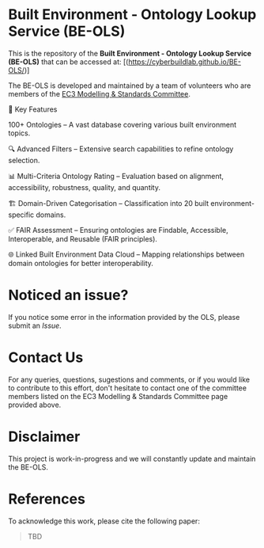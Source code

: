 # Built Environment - Ontology Lookup Service (BE-OLS)

This is the repository of the **Built Environment - Ontology Lookup Service (BE-OLS)** that can be accessed at: [(https://cyberbuildlab.github.io/BE-OLS/)]

The BE-OLS is developed and maintained by a team of volunteers who are members of the [EC3 Modelling & Standards Committee](https://ec-3.org/governance/technical-committees/modelling-standards-committee/).


🚀 Key Features

100+ Ontologies – A vast database covering various built environment topics.

🔍 Advanced Filters – Extensive search capabilities to refine ontology selection.

📊 Multi-Criteria Ontology Rating – Evaluation based on alignment, accessibility, robustness, quality, and quantity.

🏗️ Domain-Driven Categorisation – Classification into 20 built environment-specific domains.

✅ FAIR Assessment – Ensuring ontologies are Findable, Accessible, Interoperable, and Reusable (FAIR principles).

🌐 Linked Built Environment Data Cloud – Mapping relationships between domain ontologies for better interoperability.



Noticed an issue?
==========
If you notice some error in the information provided by the OLS, please submit an *Issue*.


Contact Us
==========
For any queries, questions, sugestions and comments, or if you would like to contribute to this effort, don't hesitate to contact one of the committee members listed on the EC3 Modelling & Standards Committee page provided above.

Disclaimer
==========
This project is work-in-progress and we will constantly update and maintain the BE-OLS.

References
==========
To acknowledge this work, please cite the following paper:

> TBD
